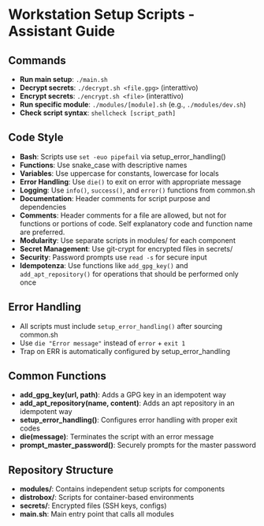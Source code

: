 # Workstation Setup Scripts - Assistant Guide

## Commands
- **Run main setup**: `./main.sh`
- **Decrypt secrets**: `./decrypt.sh <file.gpg>` (interattivo)
- **Encrypt secrets**: `./encrypt.sh <file>` (interattivo)
- **Run specific module**: `./modules/[module].sh` (e.g., `./modules/dev.sh`)
- **Check script syntax**: `shellcheck [script_path]`

## Code Style
- **Bash**: Scripts use `set -euo pipefail` via setup_error_handling()
- **Functions**: Use snake_case with descriptive names
- **Variables**: Use uppercase for constants, lowercase for locals
- **Error Handling**: Use `die()` to exit on error with appropriate message
- **Logging**: Use `info()`, `success()`, and `error()` functions from common.sh
- **Documentation**: Header comments for script purpose and dependencies
- **Comments**: Header comments for a file are allowed, but not for functions or portions of code. Self explanatory code and function name are preferred.
- **Modularity**: Use separate scripts in modules/ for each component
- **Secret Management**: Use git-crypt for encrypted files in secrets/
- **Security**: Password prompts use `read -s` for secure input
- **Idempotenza**: Use functions like `add_gpg_key()` and `add_apt_repository()` for operations that should be performed only once

## Error Handling
- All scripts must include `setup_error_handling()` after sourcing common.sh
- Use `die "Error message"` instead of `error` + `exit 1`
- Trap on ERR is automatically configured by setup_error_handling

## Common Functions
- **add_gpg_key(url, path)**: Adds a GPG key in an idempotent way
- **add_apt_repository(name, content)**: Adds an apt repository in an idempotent way
- **setup_error_handling()**: Configures error handling with proper exit codes
- **die(message)**: Terminates the script with an error message
- **prompt_master_password()**: Securely prompts for the master password

## Repository Structure
- **modules/**: Contains independent setup scripts for components
- **distrobox/**: Scripts for container-based environments
- **secrets/**: Encrypted files (SSH keys, configs)
- **main.sh**: Main entry point that calls all modules